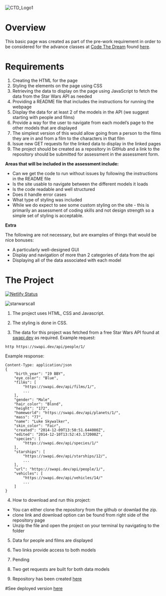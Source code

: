 ![CTD_Logo1](https://user-images.githubusercontent.com/55994508/163671705-1ac3ca46-1f1c-4474-b26b-007ebb019f4d.jpg)

# Overview

This basic page was created as part of the pre-work requirement in order to be considered for the advance classes at [Code The Dream](https://codethedream.org/) found [here](https://codethedream.org/pre-work-for-advanced-classes/).

# Requirements

1. Creating the HTML for the page
2. Styling the elements on the page using CSS
3. Retrieving the data to display on the page using JavaScript to fetch the data from the Star Wars API as needed
4. Providing a README file that includes the instructions for running the webpage
5. Display the data for at least 2 of the models in the API (we suggest starting with people and films)
6. Provide a way for the user to navigate from each model’s page to the other models that are displayed
7. The simplest version of this would allow going from a person to the films they are in and from a film to the characters in that film
8. Issue new GET requests for the linked data to display in the linked pages
9. The project should be created as a repository in GitHub and a link to the repository should be submitted for assessment in the assessment form.

**Areas that will be included in the assessment include:**

- Can we get the code to run without issues by following the instructions in the README file
- Is the site usable to navigate between the different models it loads
- Is the code readable and well structured
- Does it handle error cases
- What type of styling was included
- While we do expect to see some custom styling on the site - this is primarily an assessment of coding skills and not design strength so a simple set of styling is acceptable.

**Extra**

The following are not necessary, but are examples of things that would be nice bonuses:

- A particularly well-designed GUI
- Display and navigation of more than 2 categories of data from the api
- Displaying all of the data associated with each model

# The Project

[![Netlify Status](https://api.netlify.com/api/v1/badges/22f29b1c-c0c6-424b-b464-570e1496d694/deploy-status)](https://app.netlify.com/sites/ctd-prework-swapi/deploys)

![starwarscall](https://user-images.githubusercontent.com/55994508/163671473-5f1cda65-9dc3-46df-be6e-37b33d6752eb.jpg)

1. The project uses HTML, CSS and Javascript.

2. The styling is done in CSS.

3. The data for this project was fetched from a free Star Wars API found at [swapi.dev](https://swapi.dev/) as required.
Example request:

`http https://swapi.dev/api/people/1/`

Example response:

```HTTP/1.0 200 OK
Content-Type: application/json
{
    "birth_year": "19 BBY",
    "eye_color": "Blue",
    "films": [
        "https://swapi.dev/api/films/1/",
        ...
    ],
    "gender": "Male",
    "hair_color": "Blond",
    "height": "172",
    "homeworld": "https://swapi.dev/api/planets/1/",
    "mass": "77",
    "name": "Luke Skywalker",
    "skin_color": "Fair",
    "created": "2014-12-09T13:50:51.644000Z",
    "edited": "2014-12-10T13:52:43.172000Z",
    "species": [
        "https://swapi.dev/api/species/1/"
    ],
    "starships": [
        "https://swapi.dev/api/starships/12/",
        ...
    ],
    "url": "https://swapi.dev/api/people/1/",
    "vehicles": [
        "https://swapi.dev/api/vehicles/14/"
        ...
    ]
}
```

4. How to download and run this project:
- You can either clone the repository from the github or downlad the zip.
- clone link and download option can be found from right side of the repository  page
- Unzip the file and open the project on your terminal by navigating to the folder

5. Data for people and films are displayed

6. Two links provide access to both models

7. Pending

8. Two get requests are built for both data models

9. Repository has been created [here](https://github.com/rixiobarrios/ctd-swapi)

#See deployed version [here](https://ctd-prework-swapi.netlify.app/)


